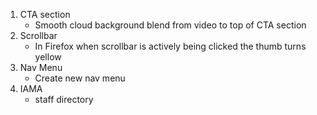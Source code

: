1. CTA section
    - Smooth cloud background blend from video to top of CTA section
2. Scrollbar
    - In Firefox when scrollbar is actively being clicked the thumb turns yellow
3. Nav Menu
    - Create new nav menu
4. IAMA
    - staff directory
